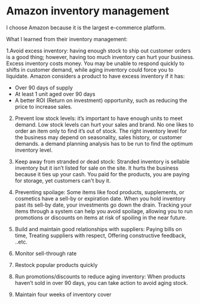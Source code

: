 Amazon inventory management
===========================
I choose Amazon because it is the largest e-commerce platform.

What I learned from their inventory management:

1.Avoid excess inventory: having enough stock to ship out customer orders is a good thing; however, having too much inventory can hurt your business.  Excess inventory costs money. You may be unable to respond quickly to shifts in customer demand, while aging inventory could force you to liquidate.
Amazon considers a product to have excess inventory if it has:

- Over 90 days of supply
- At least 1 unit aged over 90 days
- A better ROI (Return on investment) opportunity, such as reducing the price to increase sales.


2. Prevent low stock levels:  it’s important to have enough units to meet demand. Low stock levels can hurt your sales and brand. No one likes to order an item only to find it’s out of stock. The right inventory level for the business may depend on seasonality, sales history, or customer demands. a demand planning analysis has to be run to find the optimum inventory level.

3. Keep away from stranded or dead stock: Stranded inventory is sellable inventory but it isn’t listed for sale on the site. It hurts the business because it ties up your cash. You paid for the products, you are paying for storage, yet customers can't buy it.

4. Preventing spoilage: Some items like food products, supplements, or cosmetics have a sell-by or expiration date. When you hold inventory past its sell-by date, your investments go down the drain.  Tracking your items through a system can help you avoid spoilage, allowing you to run promotions or discounts on items at risk of spoiling in the near future.

5. Build and maintain good relationships with suppliers: Paying bills on time, Treating suppliers with respect, Offering constructive feedback, ..etc.

6. Monitor sell-through rate

7. Restock popular products quickly

8. Run promotions/discounts to reduce aging inventory: When products haven’t sold in over 90 days, you can take action to avoid aging stock.

9. Maintain four weeks of inventory cover
